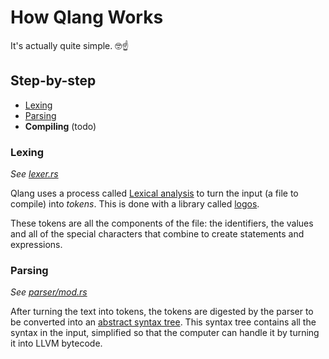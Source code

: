 # How Qlang Works

It's actually quite simple. 🤓☝

## Step-by-step

- [Lexing](#lexing)
- [Parsing](#parsing)
- **Compiling** (todo)

### Lexing

*See [lexer.rs](../src/lexer.rs)*

Qlang uses a process called [Lexical analysis](https://en.wikipedia.org/wiki/Lexical_analysis) to turn the input (a file to compile) into *tokens*. This is done with a library called [logos](https://crates.io/crates/logos).

These tokens are all the components of the file: the identifiers, the values and all of the special characters that combine to create statements and expressions.

### Parsing

*See [parser/mod.rs](../src/parser/mod.rs)*

After turning the text into tokens, the tokens are digested by the parser to be converted into an [abstract syntax tree](https://wikipedia.org/wiki/Abstract_syntax_tree). This syntax tree contains all the syntax in the input, simplified so that the computer can handle it by turning it into LLVM bytecode.

